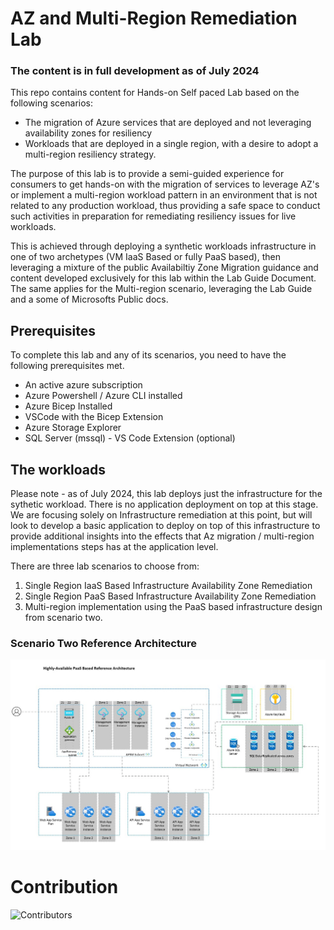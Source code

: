 # AZ and Multi-Region Remediation Lab


### The content is in full development as of July 2024

This repo contains content for Hands-on Self paced Lab based on the following scenarios:

- The migration of Azure services that are deployed and not leveraging availability zones for resiliency
- Workloads that are deployed in a single region, with a desire to adopt a multi-region resiliency strategy.

The purpose of this lab is to provide a semi-guided experience for consumers to get hands-on with the migration of services to leverage AZ's or implement a multi-region workload pattern in an environment that is not related to any production workload, thus providing a safe space to conduct such activities in preparation for remediating resiliency issues for live workloads. 

This is achieved through deploying a synthetic workloads infrastructure in one of two archetypes (VM IaaS Based or fully PaaS based), then leveraging a mixture of the public Availabiltiy Zone Migration guidance and content developed exclusively for this lab within the Lab Guide Document. The same applies for the Multi-region scenario, leveraging the Lab Guide and a some of Microsofts Public docs.  

## Prerequisites

To complete this lab and any of its scenarios, you need to have the following prerequisites met.

- An active azure subscription
- Azure Powershell / Azure CLI installed
- Azure Bicep Installed
- VSCode with the Bicep Extension
- Azure Storage Explorer
- SQL Server (mssql) - VS Code Extension (optional)


## The workloads

Please note - as of July 2024, this lab deploys just the infrastructure for the sythetic workload. There is no application deployment on top at this stage. We are focusing solely on Infrastructure remediation at this point, but will look to develop a basic application to deploy on top of this infrastructure to provide additional insights into the effects that Az migration / multi-region implementations steps has at the application level.

There are three lab scenarios to choose from:

1. Single Region IaaS Based Infrastructure Availability Zone Remediation
2. Single Region PaaS Based Infrastructure Availability Zone Remediation
3. Multi-region implementation using the PaaS based infrastructure design from scenario two.


### Scenario Two Reference Architecture
![Scenario Two](docs/images/scenario-2.jpg)

# Contribution
![Contributors](https://contrib.rocks/image?repo=tsc-buddy/WA-MZ-MR-Patterns)
